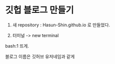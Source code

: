 #  깃헙 블로그 만들기

1. 새 repository :  Hasun-Shin.github.io 로 만들었다.

2. 터미널 -> new terminal

bash:1 뜨게.



블로그 이름은 깃허브 유저네임과 같게 






